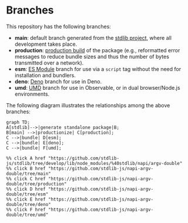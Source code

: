 <!--

@license Apache-2.0

Copyright (c) 2022 The Stdlib Authors.

Licensed under the Apache License, Version 2.0 (the "License");
you may not use this file except in compliance with the License.
You may obtain a copy of the License at

    http://www.apache.org/licenses/LICENSE-2.0

Unless required by applicable law or agreed to in writing, software
distributed under the License is distributed on an "AS IS" BASIS,
WITHOUT WARRANTIES OR CONDITIONS OF ANY KIND, either express or implied.
See the License for the specific language governing permissions and
limitations under the License.

-->

# Branches

This repository has the following branches:

-   **main**: default branch generated from the [stdlib project][stdlib-url], where all development takes place.
-   **production**: [production build][production-url] of the package (e.g., reformatted error messages to reduce bundle sizes and thus the number of bytes transmitted over a network).
-   **esm**: [ES Module][esm-url] branch for use via a `script` tag without the need for installation and bundlers.
-   **deno**: [Deno][deno-url] branch for use in Deno.
-   **umd**: [UMD][umd-url] branch for use in Observable, or in dual browser/Node.js environments.

The following diagram illustrates the relationships among the above branches:

```mermaid
graph TD;
A[stdlib]-->|generate standalone package|B;
B[main] -->|productionize| C[production];
C -->|bundle| D[esm];
C -->|bundle| E[deno];
C -->|bundle| F[umd];

%% click A href "https://github.com/stdlib-js/stdlib/tree/develop/lib/node_modules/%40stdlib/napi/argv-double"
%% click B href "https://github.com/stdlib-js/napi-argv-double/tree/main"
%% click C href "https://github.com/stdlib-js/napi-argv-double/tree/production"
%% click D href "https://github.com/stdlib-js/napi-argv-double/tree/esm"
%% click E href "https://github.com/stdlib-js/napi-argv-double/tree/deno"
%% click F href "https://github.com/stdlib-js/napi-argv-double/tree/umd"
```

[stdlib-url]: https://github.com/stdlib-js/stdlib/tree/develop/lib/node_modules/%40stdlib/napi/argv-double
[production-url]: https://github.com/stdlib-js/napi-argv-double/tree/production
[deno-url]: https://github.com/stdlib-js/napi-argv-double/tree/deno
[umd-url]: https://github.com/stdlib-js/napi-argv-double/tree/umd
[esm-url]: https://github.com/stdlib-js/napi-argv-double/tree/esm